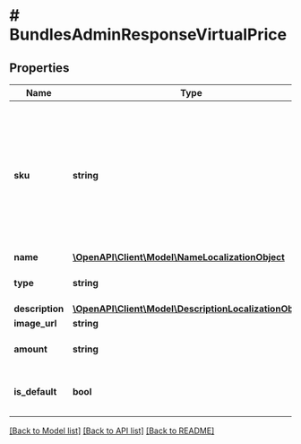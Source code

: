 # # BundlesAdminResponseVirtualPrice

## Properties

Name | Type | Description | Notes
------------ | ------------- | ------------- | -------------
**sku** | **string** | Unique item ID. The SKU may contain only lowercase and uppercase Latin alphanumeric characters, periods, dashes, and underscores. | [optional]
**name** | [**\OpenAPI\Client\Model\NameLocalizationObject**](NameLocalizationObject.md) |  | [optional]
**type** | **string** | Virtual currency type. | [optional]
**description** | [**\OpenAPI\Client\Model\DescriptionLocalizationObject**](DescriptionLocalizationObject.md) |  | [optional]
**image_url** | **string** | Image URL. | [optional]
**amount** | **string** | Item price with a discount. | [optional]
**is_default** | **bool** | Whether the price is default for an item. | [optional]

[[Back to Model list]](../../README.md#models) [[Back to API list]](../../README.md#endpoints) [[Back to README]](../../README.md)

